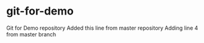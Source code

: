 # git-for-demo
Git for Demo repository
Added this line from master repository
Adding line 4 from master branch
